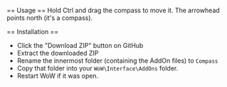 == Usage ==
Hold Ctrl and drag the compass to move it. The arrowhead points north (it's a compass).

== Installation ==
* Click the "Download ZIP" button on GitHub
* Extract the downloaded ZIP
* Rename the innermost folder (containing the AddOn files) to `Compass`
* Copy that folder into your `WoW\Interface\AddOns` folder.
* Restart WoW if it was open.